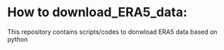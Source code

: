 # How to download_ERA5_data:
This repository contains scripts/codes to donwload ERA5 data based on python
